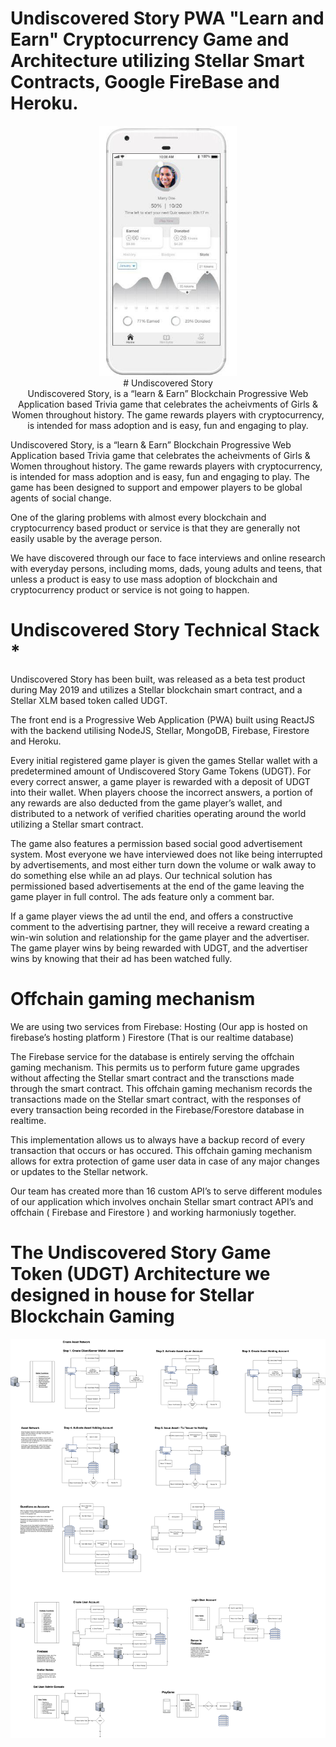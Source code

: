 
# Undiscovered Story PWA "Learn and Earn" Cryptocurrency Game and Architecture utilizing Stellar Smart Contracts, Google FireBase and Heroku.


<p align="center"><!-- <img src="https://cloud.githubusercontent.com/assets/124117/22330270/bb6b2728-e408-11e6-9488-d041b317e1e4.png" height="400px"/> -->

<!-- <img src="./images/img1.png" height="400px"/> -->

<img src="./images/img2.png" height="400px"/>


<br />
# Undiscovered Story 
<br />
Undiscovered Story, is a “learn & Earn” Blockchain Progressive Web Application based Trivia game that celebrates the acheivments of Girls & Women throughout history.  The game rewards players with cryptocurrency, is intended for mass adoption and is easy, fun and engaging to play. 

Undiscovered Story, is a “learn & Earn” Blockchain Progressive Web Application based Trivia game that celebrates the acheivments of Girls & Women throughout history.  The game rewards players with cryptocurrency, is intended for mass adoption and is easy, fun and engaging to play.  The game has been designed to support and empower players to be global agents of social change.  

One of the glaring problems with almost every blockchain and cryptocurrency based product or service is that they are generally not easily usable by the average person.  

We have discovered through our face to face interviews and online research with everyday persons, including moms, dads, young adults and teens, that unless a product is easy to use mass adoption of blockchain and cryptocurrency product or service is not going to happen.

# Undiscovered Story Technical Stack *
Undiscovered Story has been built, was released as a beta test product during May 2019 and utilizes a Stellar blockchain smart contract, and a Stellar XLM based token called UDGT. 

The front end is a Progressive Web Application (PWA) built using ReactJS with the backend utilising NodeJS, Stellar, MongoDB, Firebase, Firestore and Heroku.

Every initial registered game player is given the games Stellar wallet with a predetermined amount of Undiscovered Story Game Tokens (UDGT). For every correct answer, a game player is rewarded with a deposit of UDGT into their wallet. When players choose the incorrect answers, a portion of any rewards are also deducted from the game player’s wallet, and distributed to a network of verified charities operating around the world utilizing a Stellar smart contract.

The game also features a permission based social good advertisement system.  Most everyone we have interviewed does not like being interrupted by advertisements, and most either turn down the volume or walk away to do something else while an ad plays.  Our technical solution has permissioned based advertisements at the end of the game leaving the game player in full control. 
The ads feature only a comment bar.  

If a game player views the ad until the end, and offers a constructive comment to the advertising partner, they will receive a reward creating a win-win solution and relationship for the game player and the advertiser.   The game player wins by being rewarded with UDGT, and the advertiser wins by knowing that their ad has been watched fully.

# Offchain gaming mechanism
We are using two services from Firebase: 
Hosting (Our app is hosted on firebase’s hosting platform )
Firestore (That is our realtime database) 

The Firebase service for the database is entirely serving the offchain gaming mechanism. This permits us to perform future game upgrades without affecting the Stellar smart contract and the transctions made through the smart contract. 
This offchain gaming mechanism records the transactions made on the Stellar smart contract, with the responses of every transaction being recorded in the Firebase/Forestore database in realtime.

This implementation allows us to always have a backup record of every transaction that occurs or has occured.  This offchain gaming mechanism allows for extra protection of game user data in case of any major changes or updates to the Stellar network. 

Our team has created more than 16 custom  API’s to serve different modules of our application which involves onchain Stellar smart contract API’s and offchain ( Firebase and Firestore ) and working harmoniusly together.


# The Undiscovered Story Game Token (UDGT) Architecture we designed in house for Stellar Blockchain Gaming
<img src="./images/UDGTStellarGamegenesis.png" height="auto"/>
</p>
